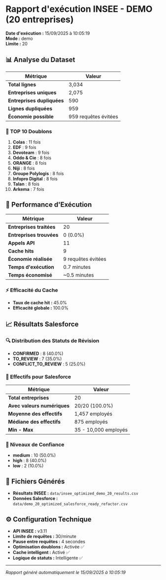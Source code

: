 # Rapport d'exécution INSEE - DEMO (20 entreprises)

**Date d'exécution :** 15/09/2025 à 10:05:19  
**Mode :** demo  
**Limite :** 20

## 📊 Analyse du Dataset

| Métrique | Valeur |
|----------|--------|
| **Total lignes** | 3,034 |
| **Entreprises uniques** | 2,075 |
| **Entreprises dupliquées** | 590 |
| **Lignes dupliquées** | 959 |
| **Économie possible** | 959 requêtes évitées |

### 🔢 TOP 10 Doublons
1. **Colas** : 11 fois
2. **EDF** : 9 fois
3. **Devoteam** : 9 fois
4. **Oddo & Cie** : 8 fois
5. **ORANGE** : 8 fois
6. **Niji** : 8 fois
7. **Groupe Polylogis** : 8 fois
8. **Infopro Digital** : 8 fois
9. **Talan** : 8 fois
10. **Arkema** : 7 fois

## 🚀 Performance d'Exécution

| Métrique | Valeur |
|----------|--------|
| **Entreprises traitées** | 20 |
| **Entreprises trouvées** | 0 (0.0%) |
| **Appels API** | 11 |
| **Cache hits** | 9 |
| **Économie réalisée** | 9 requêtes évitées |
| **Temps d'exécution** | 0.7 minutes |
| **Temps économisé** | ~0.5 minutes |

### ⚡ Efficacité du Cache
- **Taux de cache hit :** 45.0%
- **Efficacité globale :** 100.0%

## 📈 Résultats Salesforce

### 🔍 Distribution des Statuts de Révision
- **CONFIRMED** : 8 (40.0%)
- **TO_REVIEW** : 7 (35.0%)
- **CONFLICT_TO_REVIEW** : 5 (25.0%)

### 💼 Effectifs pour Salesforce

| Métrique | Valeur |
|----------|--------|
| **Total entreprises** | 20 |
| **Avec valeurs numériques** | 20/20 (100.0%) |
| **Moyenne des effectifs** | 1,457 employés |
| **Médiane des effectifs** | 875 employés |
| **Min - Max** | 35 - 10,000 employés |

### 🎯 Niveaux de Confiance
- **medium** : 10 (50.0%)
- **high** : 8 (40.0%)
- **low** : 2 (10.0%)

## 📁 Fichiers Générés

- **Résultats INSEE :** `data/insee_optimized_demo_20_results.csv`
- **Données Salesforce :** `data/demo_20_optimized_salesforce_ready_refactor.csv`

## ⚙️ Configuration Technique

- **API INSEE :** v3.11
- **Limite de requêtes :** 30/minute
- **Pause entre requêtes :** 4 secondes
- **Optimisation doublons :** Activée ✅
- **Cache intelligent :** Activé ✅
- **Logique de statuts :** Intelligente ✅

---
*Rapport généré automatiquement le 15/09/2025 à 10:05:19*
